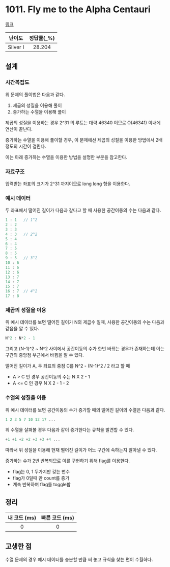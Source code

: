 # 1011. Fly me to the Alpha Centauri

[링크](https://www.acmicpc.net/problem/1011)

|  난이도  | 정답률(\_%) |
| :------: | :---------: |
| Silver I |   28.204    |

## 설계

### 시간복잡도

위 문제의 풀이법은 다음과 같다.

1. 제곱의 성질을 이용해 풀이
2. 증가하는 수열을 이용해 풀이

제곱의 성질을 이용하는 경우 2^31 의 루트는 대략 46340 이므로 O(46341) 이내에 연산이 끝난다.

증가하는 수열을 이용해 풀이할 경우, 이 문제에선 제곱의 성질을 이용한 방법에서 2배 정도의 시간이 걸린다.

이는 아래 증가하는 수열을 이용한 방법을 설명한 부분을 참고한다.

### 자료구조

입력받는 좌표의 크기가 2^31 까지이므로 long long 형을 이용한다.

### 예시 데이터

두 좌표에서 떨어진 길이가 다음과 같다고 할 때 사용한 공간이동의 수는 다음과 같다.

```cpp
1 : 1   // 1^2
2 : 2
3 : 3
4 : 3   // 2^2
5 : 4
6 : 4
7 : 5
8 : 5
9 : 5   // 3^2
10 : 6
11 : 6
12 : 6
13 : 7
14 : 7
15 : 7
16 : 7  // 4^2
17 : 8
```

### 제곱의 성질을 이용

위 예시 데이터를 보면 떨어진 길이가 N의 제곱수 일때, 사용한 공간이동의 수는 다음과 같음을 알 수 있다.

```cpp
N^2 : N*2 - 1
```

그리고 (N-1)^2 ~ N^2 사이에서 공간이동의 수가 한번 바뀌는 경우가 존재하는데 이는 구간의 중앙점 부근에서 바뀜을 알 수 있다.

떨어진 길이가 A, 두 좌표의 중점 C를 N^2 - (N-1)^2 / 2 라고 할 때

- A > C 인 경우 공간이동의 수는 N X 2 - 1
- A <= C 인 경우 N X 2 - 1 - 2

### 수열의 성질을 이용

위 예시 데이터를 보면 공간이동의 수가 증가할 때의 떨어진 길이의 수열은 다음과 같다.

```cpp
1 2 3 5 7 10 13 17 ...
```

위 수열을 살펴볼 경우 다음과 같이 증가한다는 규칙을 발견할 수 있다.

```cpp
+1 +1 +2 +2 +3 +3 +4 ...
```

따라서 위 성질을 이용해 현재 떨어진 길이가 어느 구간에 속하는지 알아낼 수 있다.

증가하는 수가 2번 반복되므로 이를 구현하기 위해 flag를 이용한다.

- flag는 0, 1 두가지만 갖는 변수
- flag가 0일때 만 count를 증가
- 계속 반복하며 flag를 toggle함

## 정리

| 내 코드 (ms) | 빠른 코드 (ms) |
| :----------: | :------------: |
|      0       |       0        |

## 고생한 점

수열 문제의 경우 예시 데이터를 충분할 만큼 써 놓고 규칙을 찾는 편이 수월하다.
